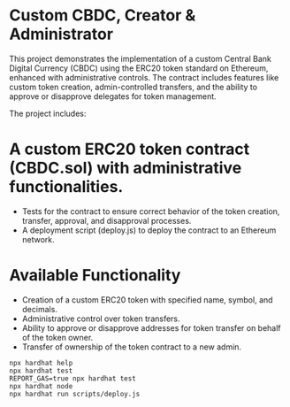 # Custom CBDC, Creator & Administrator

This project demonstrates the implementation of a custom Central Bank Digital Currency (CBDC) using the ERC20 token standard on Ethereum, enhanced with administrative controls. The contract includes features like custom token creation, admin-controlled transfers, and the ability to approve or disapprove delegates for token management.

The project includes:

# A custom ERC20 token contract (CBDC.sol) with administrative functionalities.
- Tests for the contract to ensure correct behavior of the token creation, transfer, approval, and disapproval processes.
- A deployment script (deploy.js) to deploy the contract to an Ethereum network.

# Available Functionality
- Creation of a custom ERC20 token with specified name, symbol, and decimals.
- Administrative control over token transfers.
- Ability to approve or disapprove addresses for token transfer on behalf of the token owner.
- Transfer of ownership of the token contract to a new admin.

```shell
npx hardhat help
npx hardhat test
REPORT_GAS=true npx hardhat test
npx hardhat node
npx hardhat run scripts/deploy.js
```
